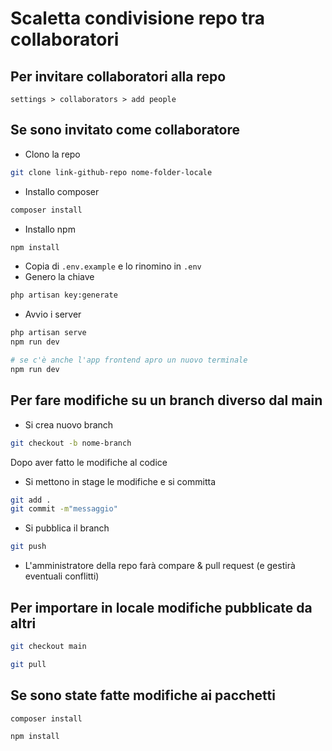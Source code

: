 # Scaletta condivisione repo tra collaboratori

## Per invitare collaboratori alla repo
`settings > collaborators > add people`

## Se sono invitato come collaboratore
- Clono la repo
```bash
git clone link-github-repo nome-folder-locale
```
- Installo composer
```bash
composer install
```
- Installo npm
```bash
npm install
```
- Copia di `.env.example` e lo rinomino in `.env`
- Genero la chiave
```bash
php artisan key:generate
```
- Avvio i server
```bash
php artisan serve
npm run dev

# se c'è anche l'app frontend apro un nuovo terminale
npm run dev
```

## Per fare modifiche su un branch diverso dal main
- Si crea nuovo branch 
```bash
git checkout -b nome-branch
```
Dopo aver fatto le modifiche al codice
- Si mettono in stage le modifiche e si committa
```bash
git add .
git commit -m"messaggio"
```
- Si pubblica il branch
```bash
git push
```
- L'amministratore della repo farà compare & pull request (e gestirà eventuali conflitti)

## Per importare in locale modifiche pubblicate da altri
```bash
git checkout main
```
```bash
git pull
```

## Se sono state fatte modifiche ai pacchetti
```bash
composer install
```
```bash
npm install
```

